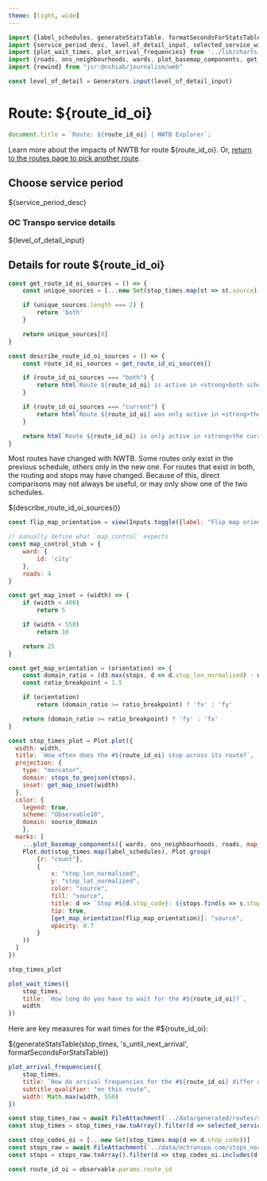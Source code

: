 ```yaml
---
theme: [light, wide]
---
```


```js
import {label_schedules, generateStatsTable, formatSecondsForStatsTable, source_domain} from '../lib/helpers.js'
import {service_period_desc, level_of_detail_input, selected_service_windows, selected_service_ids} from '../lib/controls.js'
import {plot_wait_times, plot_arrival_frequencies} from '../lib/charts.js'
import {roads, ons_neighbourhoods, wards, plot_basemap_components, get_map_domain, stops_to_geojson} from '../lib/maps.js' // TODO: verify which, if any, of these is necessary
import {rewind} from "jsr:@nshiab/journalism/web"

const level_of_detail = Generators.input(level_of_detail_input)
```

# Route: ${route_id_oi}

```js
document.title = `Route: ${route_id_oi} | NWTB Explorer`;
```

Learn more about the impacts of NWTB for route ${route_id_oi}. Or, [return to the routes page to pick another route](/routes).

## Choose service period

${service_period_desc}

<div class="grid grid-cols-2" style="grid-auto-rows: auto;">
	<div class="card">
		<h3>OC Transpo service details</h3>
		${level_of_detail_input}
	</div>
</div>


## Details for route ${route_id_oi}

```js
const get_route_id_oi_sources = () => {
    const unique_sources = [...new Set(stop_times.map(st => st.source))]

    if (unique_sources.length === 2) {
        return 'both'
    }

    return unique_sources[0]
}

const describe_route_id_oi_sources = () => {
    const route_id_oi_sources = get_route_id_oi_sources()

    if (route_id_oi_sources === "both") {
        return html`Route ${route_id_oi} is active in <strong>both schedules</strong>.`
    }

    if (route_id_oi_sources === "current") {
        return html`Route ${route_id_oi} was only active in <strong>the previous schedule</strong>.`
    }

    return html`Route ${route_id_oi} is only active in <strong>the current schedule</strong>.`
}
```

<div class="caution">
    <p>Most routes have changed with NWTB. Some routes only exist in the previous schedule, others only in the new one. For routes that exist in both, the routing and stops may have changed. Because of this, direct comparisons may not always be useful, or may only show one of the two schedules.</p>
    <p>${describe_route_id_oi_sources()}</p>
</div>

```js
const flip_map_orientation = view(Inputs.toggle({label: "Flip map orientation (can help with wide / long routes)"}))
```

```js
// manually define what `map_control` expects
const map_control_stub = {
    ward: {
        id: 'city'
    },
    roads: 4
}

const get_map_inset = (width) => {
    if (width < 400)
        return 5

    if (width < 550)
        return 10

    return 25
}

const get_map_orientation = (orientation) => {
    const domain_ratio = (d3.max(stops, d => d.stop_lon_normalized) - d3.min(stops, d => d.stop_lon_normalized)) / (d3.max(stops, d => d.stop_lat_normalized) - d3.min(stops, d => d.stop_lat_normalized)) // aspect ratio of rendered stops
    const ratio_breakpoint = 1.5

    if (orientation)
        return (domain_ratio >= ratio_breakpoint) ? 'fx' : 'fy'

    return (domain_ratio >= ratio_breakpoint) ? 'fy' : 'fx'
}

const stop_times_plot = Plot.plot({
  width: width,
  title: `How often does the #${route_id_oi} stop across its route?`,
  projection: {
    type: "mercator",
    domain: stops_to_geojson(stops),
    inset: get_map_inset(width)
  },
  color: {
    legend: true,
    scheme: "Observable10",
    domain: source_domain
    },
  marks: [
    ...plot_basemap_components({ wards, ons_neighbourhoods, roads, map_control: map_control_stub }),
    Plot.dot(stop_times.map(label_schedules), Plot.group(
        {r: "count"},
        {
            x: "stop_lon_normalized",
            y: "stop_lat_normalized",
            color: "source",
            fill: "source",
            title: d => `Stop #${d.stop_code}: ${stops.find(s => s.stop_code === d.stop_code).stop_name_normalized}`,
            tip: true,
            [get_map_orientation(flip_map_orientation)]: "source",
            opacity: 0.7
        }
    ))
  ]
})
```

```js
stop_times_plot
```

```js
plot_wait_times({
    stop_times,
    title: `How long do you have to wait for the #${route_id_oi}?`,
    width
})
```

Here are key measures for wait times for the #${route_id_oi}:

${generateStatsTable(stop_times, 's_until_next_arrival', formatSecondsForStatsTable)}


```js
plot_arrival_frequencies({
    stop_times,
    title: `How do arrival frequencies for the #${route_id_oi} differ across service windows?`,
    subtitle_qualifier: "on this route",
    width: Math.max(width, 550)
})
```


<!-- Loading -->


```js
const stop_times_raw = await FileAttachment(`../data/generated/routes/stop_times/${observable.params.route_id}.parquet`).parquet()
const stop_times = stop_times_raw.toArray().filter(d => selected_service_windows(level_of_detail).includes(d.service_window) && selected_service_ids(level_of_detail).includes(d.service_id))
```

```js
const stop_codes_oi = [...new Set(stop_times.map(d => d.stop_code))]
const stops_raw = await FileAttachment(`../data/octranspo.com/stops_normalized.parquet`).parquet()
const stops = stops_raw.toArray().filter(d => stop_codes_oi.includes(d.stop_code))
```

```js
const route_id_oi = observable.params.route_id
```
